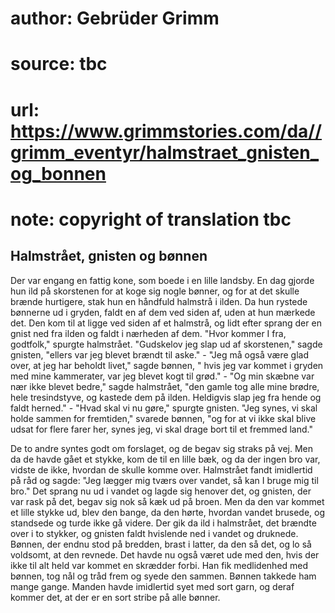 # author: Gebrüder Grimm
# source: tbc
# url: https://www.grimmstories.com/da//grimm_eventyr/halmstraet_gnisten_og_bonnen
# note: copyright of translation tbc

## Halmstrået, gnisten og bønnen 

Der var engang en fattig kone, som boede i en lille landsby. En dag
gjorde hun ild på skorstenen for at koge sig nogle bønner, og for at det
skulle brænde hurtigere, stak hun en håndfuld halmstrå i ilden. Da hun
rystede bønnerne ud i gryden, faldt en af dem ved siden af, uden at hun
mærkede det. Den kom til at ligge ved siden af et halmstrå, og lidt
efter sprang der en gnist ned fra ilden og faldt i nærheden af dem.
"Hvor kommer I fra, godtfolk," spurgte halmstrået. "Gudskelov jeg
slap ud af skorstenen," sagde gnisten, "ellers var jeg blevet brændt
til aske." - "Jeg må også være glad over, at jeg har beholdt livet,"
sagde bønnen, " hvis jeg var kommet i gryden med mine kammerater, var
jeg blevet kogt til grød." - "Og min skæbne var nær ikke blevet
bedre," sagde halmstrået, "den gamle tog alle mine brødre, hele
tresindstyve, og kastede dem på ilden. Heldigvis slap jeg fra hende og
faldt herned." - "Hvad skal vi nu gøre," spurgte gnisten. "Jeg
synes, vi skal holde sammen for fremtiden," svarede bønnen, "og for at
vi ikke skal blive udsat for flere farer her, synes jeg, vi skal drage
bort til et fremmed land."

De to andre syntes godt om forslaget, og de begav sig straks på vej. Men
da de havde gået et stykke, kom de til en lille bæk, og da der ingen bro
var, vidste de ikke, hvordan de skulle komme over. Halmstrået fandt
imidlertid på råd og sagde: "Jeg lægger mig tværs over vandet, så kan I
bruge mig til bro." Det sprang nu ud i vandet og lagde sig henover det,
og gnisten, der var rask på det, begav sig nok så kæk ud på broen. Men
da den var kommet et lille stykke ud, blev den bange, da den hørte,
hvordan vandet brusede, og standsede og turde ikke gå videre. Der gik da
ild i halmstrået, det brændte over i to stykker, og gnisten faldt
hvislende ned i vandet og druknede. Bønnen, der endnu stod på bredden,
brast i latter, da den så det, og lo så voldsomt, at den revnede. Det
havde nu også været ude med den, hvis der ikke til alt held var kommet
en skrædder forbi. Han fik medlidenhed med bønnen, tog nål og tråd frem
og syede den sammen. Bønnen takkede ham mange gange. Manden havde
imidlertid syet med sort garn, og deraf kommer det, at der er en sort
stribe på alle bønner.

